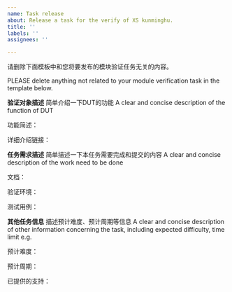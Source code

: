 ```yaml
---
name: Task release
about: Release a task for the verify of XS kunminghu. 
title: ''
labels: ''
assignees: ''

---
```


请删除下面模板中和您将要发布的模块验证任务无关的内容。

PLEASE delete anything not related to your module verification task in the template below.


**验证对象描述**
简单介绍一下DUT的功能
A clear and concise description of the function of DUT

功能简述：

详细介绍链接：

**任务需求描述**
简单描述一下本任务需要完成和提交的内容
A clear and concise description of the work need to be done 

文档：

验证环境：

测试用例：

**其他任务信息**
描述预计难度、预计周期等信息
A clear and concise description of other information concerning the task, including expected difficulty, time limit e\.g.

预计难度：

预计周期：

已提供的支持：